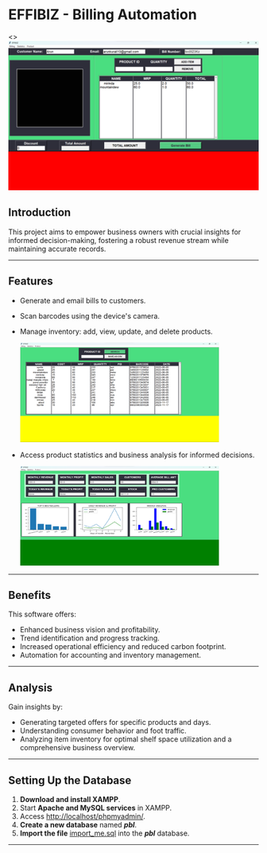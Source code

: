 # EFFIBIZ   -  Billing Automation


<><img src="https://github.com/ArunAK111/EFFIBIZ/blob/main/Images/8.png" width="600" height="300" />


## Introduction
This project aims to empower business owners with crucial insights for informed decision-making, fostering a robust revenue stream while maintaining accurate records.

---

## Features
- Generate and email bills to customers.
- Scan barcodes using the device's camera.
- Manage inventory: add, view, update, and delete products.

  
  <img src="https://github.com/ArunAK111/EFFIBIZ/blob/main/Images/7.png" width="400" height="200" />
- Access product statistics and business analysis for informed decisions.

  <img src="https://github.com/ArunAK111/EFFIBIZ/blob/main/Images/3.png" width="400" height="200" />

---

## Benefits
This software offers:
- Enhanced business vision and profitability.
- Trend identification and progress tracking.
- Increased operational efficiency and reduced carbon footprint.
- Automation for accounting and inventory management.

---

## Analysis
Gain insights by:
- Generating targeted offers for specific products and days.
- Understanding consumer behavior and foot traffic.
- Analyzing item inventory for optimal shelf space utilization and a comprehensive business overview.

---

## Setting Up the Database
1. **Download and install XAMPP**.
2. Start **Apache and MySQL services** in XAMPP.
3. Access [http://localhost/phpmyadmin/](http://localhost/phpmyadmin/).
4. **Create a new database** named **_pbl_**.
5. **Import the file** [import_me.sql](https://github.com/sukhmani1303/Billing-and-Business-Management/blob/main/db/import_me.sql) into the **_pbl_** database.

---

